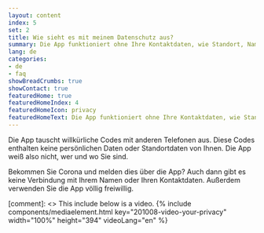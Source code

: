 ```yaml
---
layout: content
index: 5
set: 2
title: Wie sieht es mit meinem Datenschutz aus?
summary: Die App funktioniert ohne Ihre Kontaktdaten, wie Standort, Name, E-Mail-Adresse oder Telefonnummer.
lang: de
categories:
- de
- faq
showBreadCrumbs: true
showContact: true
featuredHome: true
featuredHomeIndex: 4
featuredHomeIcon: privacy
featuredHomeText: Die App funktioniert ohne Ihre Kontaktdaten, wie Standort, Name, E-Mail-Adresse oder Telefonnummer.
---
```


Die App tauscht willkürliche Codes mit anderen Telefonen aus. Diese Codes enthalten keine persönlichen Daten oder Standortdaten von Ihnen. Die App weiß also nicht, wer und wo Sie sind.

Bekommen Sie Corona und melden dies über die App? Auch dann gibt es keine Verbindung mit Ihrem Namen oder Ihren Kontaktdaten. Außerdem verwenden Sie die App völlig freiwillig. 

[comment]: <> This include below is a video.
{% include components/mediaelement.html key="201008-video-your-privacy" width="100%" height="394"  videoLang="en" %}
